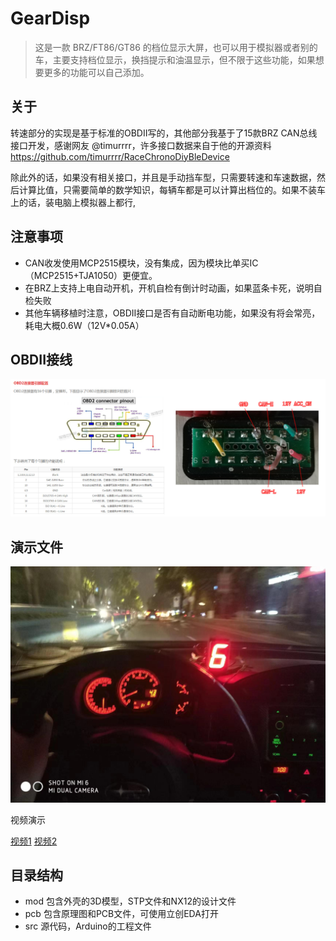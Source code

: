 # GearDisp

>这是一款 BRZ/FT86/GT86 的档位显示大屏，也可以用于模拟器或者别的车，主要支持档位显示，换挡提示和油温显示，但不限于这些功能，如果想要更多的功能可以自己添加。

关于
-
转速部分的实现是基于标准的OBDII写的，其他部分我基于了15款BRZ CAN总线接口开发，感谢网友 @timurrrr，许多接口数据来自于他的开源资料
https://github.com/timurrrr/RaceChronoDiyBleDevice

除此外的话，如果没有相关接口，并且是手动挡车型，只需要转速和车速数据，然后计算比值，只需要简单的数学知识，每辆车都是可以计算出档位的。如果不装车上的话，装电脑上模拟器上都行,

注意事项
-
* CAN收发使用MCP2515模块，没有集成，因为模块比单买IC（MCP2515+TJA1050）更便宜。
* 在BRZ上支持上电自动开机，开机自检有倒计时动画，如果蓝条卡死，说明自检失败
* 其他车辆移植时注意，OBDII接口是否有自动断电功能，如果没有将会常亮，耗电大概0.6W（12V*0.05A）

OBDII接线
-
![](https://raw.githubusercontent.com/JuncoJet/GearDisp/master/demo/ODBII.jpg)

演示文件
-
![](https://raw.githubusercontent.com/JuncoJet/GearDisp/master/demo/DEMO1.jpg)

视频演示

[视频1](https://github.com/JuncoJet/GearDisp/raw/master/demo/b0658d4480e8a4c6e09b6a2c1a97a18c.mp4)
[视频2](https://github.com/JuncoJet/GearDisp/raw/master/demo/9278196ed49b6dbba883d6622d1ccc43.mp4)

目录结构
-
* mod 包含外壳的3D模型，STP文件和NX12的设计文件
* pcb 包含原理图和PCB文件，可使用立创EDA打开
* src 源代码，Arduino的工程文件
